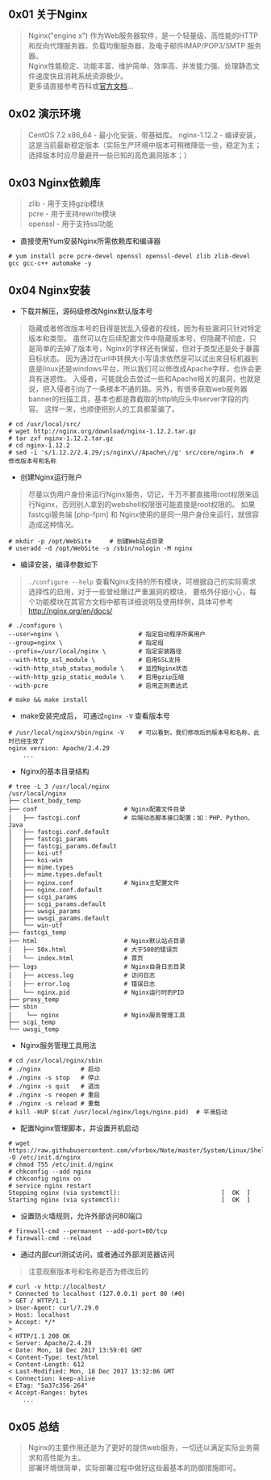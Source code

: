 ## 0x01 关于Nginx
> Nginx("engine x") 作为Web服务器软件，是一个轻量级、高性能的HTTP和反向代理服务器，负载均衡服务器，及电子邮件IMAP/POP3/SMTP 服务器。  
> Nginx性能稳定、功能丰富、维护简单、效率高、并发能力强、处理静态文件速度快且消耗系统资源极少。  
> 更多请直接参考百科或[官方文档](http://nginx.org/docs)...

## 0x02 演示环境
> CentOS 7.2 x86_64 - 最小化安装，带基础库。
> nginx-1.12.2 - 编译安装，这是当前最新稳定版本（实际生产环境中版本可稍微降低一些，稳定为主；选择版本时应尽量避开一些已知的高危漏洞版本；）

## 0x03 Nginx依赖库
> zlib - 用于支持gzip模块  
> pcre - 用于支持rewrite模块  
> openssl - 用于支持ssl功能  

* 直接使用Yum安装Nginx所需依赖库和编译器
```
# yum install pcre pcre-devel openssl openssl-devel zlib zlib-devel gcc gcc-c++ automake -y
```

## 0x04 Nginx安装

* 下载并解压，源码级修改Nginx默认版本号

> 隐藏或者修改版本号的目得是扰乱入侵者的视线，因为有些漏洞只针对特定版本和类型。
> 虽然可以在后续配置文件中隐藏版本号，但隐藏不彻底，只是简单的去掉了版本号，Nginx的字样还有保留，但对于类型还是处于暴露目标状态。
> 因为通过在url中转换大小写请求依然是可以试出来目标机器到底是linux还是windows平台，所以我们可以修改成Apache字样，也许会更具有迷惑性。
> 入侵者，可能就会去尝试一些和Apache相关的漏洞，也就是说，把入侵者引向了一条根本不通的路。另外，有很多获取web服务器banner的扫描工具，基本也都是靠截取的http响应头中server字段的内容。
> 这样一来，也顺便把别人的工具都蒙骗了。

```
# cd /usr/local/src/
# wget http://nginx.org/download/nginx-1.12.2.tar.gz
# tar zxf nginx-1.12.2.tar.gz
# cd nginx-1.12.2
# sed -i 's/1.12.2/2.4.29/;s/nginx\//Apache\//g' src/core/nginx.h  # 修改版本号和名称
```

* 创建Nginx运行账户

> 尽量以伪用户身份来运行Nginx服务，切记，千万不要直接用root权限来运行Nginx，否则别人拿到的webshell权限很可能直接是root权限的。
> 如果fastcgi服务端 [php-fpm] 和 Nginx使用的是同一用户身份来运行，就很容造成这种情况。

```
# mkdir -p /opt/WebSite		# 创建Web站点目录
# useradd -d /opt/WebSite -s /sbin/nologin -M nginx
```

* 编译安装，编译参数如下

> `./configure --help` 查看Nginx支持的所有模块，可根据自己的实际需求选择性的启用，对于一些曾经爆过严重漏洞的模块，
> 要格外仔细小心，每个功能模块在其官方文档中都有详细说明及使用样例，具体可参考 http://nginx.org/en/docs/

```
# ./configure \
--user=nginx \						# 指定启动程序所属用户
--group=nginx \						# 指定组
--prefix=/usr/local/nginx \ 		# 指定安装路径
--with-http_ssl_module \			# 启用SSL支持
--with-http_stub_status_module \	# 监控Nginx状态
--with-http_gzip_static_module \	# 启用gzip压缩
--with-pcre							# 启用正则表达式

# make && make install
```

* make安装完成后， 可通过`nginx -V` 查看版本号
```
# /usr/local/nginx/sbin/nginx -V	# 可以看到，我们修改后的版本号和名称，此时已经生效了
nginx version: Apache/2.4.29
	...
```

* Nginx的基本目录结构
```
# tree -L 3 /usr/local/nginx
/usr/local/nginx
├── client_body_temp
├── conf						# Nginx配置文件目录
│   ├── fastcgi.conf			# 后端动态脚本接口配置；如：PHP、Python、Java
│   ├── fastcgi.conf.default    
│   ├── fastcgi_params
│   ├── fastcgi_params.default
│   ├── koi-utf
│   ├── koi-win
│   ├── mime.types
│   ├── mime.types.default
│   ├── nginx.conf				# Nginx主配置文件
│   ├── nginx.conf.default
│   ├── scgi_params
│   ├── scgi_params.default
│   ├── uwsgi_params
│   ├── uwsgi_params.default
│   └── win-utf
├── fastcgi_temp
├── html						# Nginx默认站点目录
│   ├── 50x.html				# 大于500的错误页
│   └── index.html				# 首页
├── logs						# Nginx自身日志目录
│   ├── access.log				# 访问日志
│	├── error.log				# 错误日志
│   └── nginx.pid				# Nginx运行时的PID				
├── proxy_temp
├── sbin
│    └── nginx					# Nginx服务管理工具
├── scgi_temp
└── uwsgi_temp
```

* Nginx服务管理工具用法
```
# cd /usr/local/nginx/sbin
# ./nginx			# 启动
# ./nginx -s stop	# 停止
# ./nginx -s quit	# 退出
# ./nginx -s reopen # 重启
# ./nginx -s reload # 重载
# kill -HUP $(cat /usr/local/nginx/logs/nginx.pid)	# 平滑启动
```

* 配置Nginx管理脚本，并设置开机启动
```
# wget https://raw.githubusercontent.com/vforbox/Note/master/System/Linux/ShellScript/nginx_server_manage.sh -O /etc/init.d/nginx
# chmod 755 /etc/init.d/nginx
# chkconfig --add nginx
# chkconfig nginx on
# service nginx restart
Stopping nginx (via systemctl):                            [  OK  ]
Starting nginx (via systemctl):                            [  OK  ]
```

* 设置防火墙规则，允许外部访问80端口
```
# firewall-cmd --permanent --add-port=80/tcp
# firewall-cmd --reload
```

* 通过内部curl测试访问，或者通过外部浏览器访问

> 注意观察版本号和名称是否为修改后的

```
# curl -v http://localhost/
* Connected to localhost (127.0.0.1) port 80 (#0)
> GET / HTTP/1.1
> User-Agent: curl/7.29.0
> Host: localhost
> Accept: */*
>
< HTTP/1.1 200 OK
< Server: Apache/2.4.29
< Date: Mon, 18 Dec 2017 13:59:01 GMT
< Content-Type: text/html
< Content-Length: 612
< Last-Modified: Mon, 18 Dec 2017 13:32:06 GMT
< Connection: keep-alive
< ETag: "5a37c356-264"
< Accept-Ranges: bytes
	...
```

## 0x05 总结
> Nginx的主要作用还是为了更好的提供web服务，一切还以满足实际业务需求和高性能为主。  
> 部署环境很简单，实际部署过程中做好这些最基本的防御措施即可。
